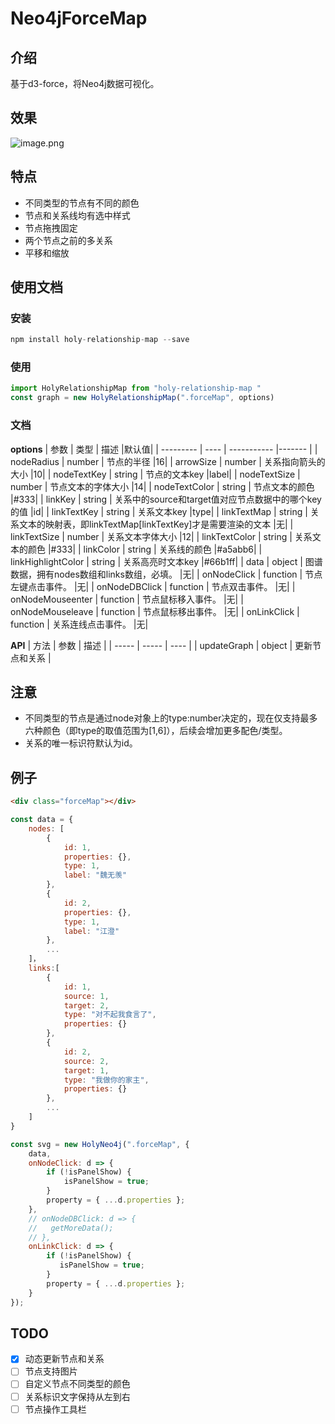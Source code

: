 # Neo4jForceMap

## 介绍
基于d3-force，将Neo4j数据可视化。

## 效果
![image.png](https://i.loli.net/2019/09/17/drJMGwc2iyhvPHB.png)

## 特点
* 不同类型的节点有不同的颜色
* 节点和关系线均有选中样式
* 节点拖拽固定
* 两个节点之前的多关系
* 平移和缩放

## 使用文档

### 安装
```js
npm install holy-relationship-map --save
```

### 使用
```js
import HolyRelationshipMap from "holy-relationship-map "
const graph = new HolyRelationshipMap(".forceMap", options)
```

### 文档
**options**
| 参数 | 类型 | 描述 |默认值|
| --------- | ---- | ----------- |------- |
| nodeRadius | number | 节点的半径 |16|
| arrowSize | number | 关系指向箭头的大小 |10|
| nodeTextKey | string | 节点的文本key |label|
| nodeTextSize | number | 节点文本的字体大小 |14|
| nodeTextColor | string | 节点文本的颜色 |#333|
| linkKey | string | 关系中的source和target值对应节点数据中的哪个key的值 |id|
| linkTextKey | string | 关系文本key |type|
| linkTextMap | string | 关系文本的映射表，即linkTextMap[linkTextKey]才是需要渲染的文本 |无|
| linkTextSize | number | 关系文本字体大小 |12|
| linkTextColor | string | 关系文本的颜色 |#333|
| linkColor | string | 关系线的颜色 |#a5abb6|
| linkHighlightColor | string | 关系高亮时文本key |#66b1ff|
| data | object | 图谱数据，拥有nodes数组和links数组，必填。 |无|
| onNodeClick | function | 节点左键点击事件。 |无|
| onNodeDBClick | function | 节点双击事件。 |无|
| onNodeMouseenter | function | 节点鼠标移入事件。 |无|
| onNodeMouseleave | function | 节点鼠标移出事件。 |无|
| onLinkClick | function | 关系连线点击事件。 |无|

**API**
| 方法 | 参数 | 描述 |
| ----- | ----- | ---- | 
| updateGraph | object | 更新节点和关系 | 


## 注意
* 不同类型的节点是通过node对象上的type:number决定的，现在仅支持最多六种颜色（即type的取值范围为[1,6]），后续会增加更多配色/类型。
* 关系的唯一标识符默认为id。

## 例子
```html
<div class="forceMap"></div>
```
```js
const data = {
    nodes: [
        {
            id: 1,
            properties: {},
            type: 1,
            label: "魏无羡"
        },
        {
            id: 2,
            properties: {},
            type: 1,
            label: "江澄"
        },
        ...
    ]，
    links:[
        {
            id: 1,
            source: 1,
            target: 2,
            type: "对不起我食言了",
            properties: {}
        },
        {
            id: 2,
            source: 2,
            target: 1,
            type: "我做你的家主",
            properties: {}
        },
        ...
    ]
}
```
```js
const svg = new HolyNeo4j(".forceMap", {
    data,
    onNodeClick: d => {
        if (!isPanelShow) {
            isPanelShow = true;
        }
        property = { ...d.properties };
    },
    // onNodeDBClick: d => {
    //   getMoreData();
    // },
    onLinkClick: d => {
        if (!isPanelShow) {
           isPanelShow = true;
        }
        property = { ...d.properties };
    }
});
```


## TODO
- [x] 动态更新节点和关系
- [ ] 节点支持图片
- [ ] 自定义节点不同类型的颜色
- [ ] 关系标识文字保持从左到右
- [ ] 节点操作工具栏